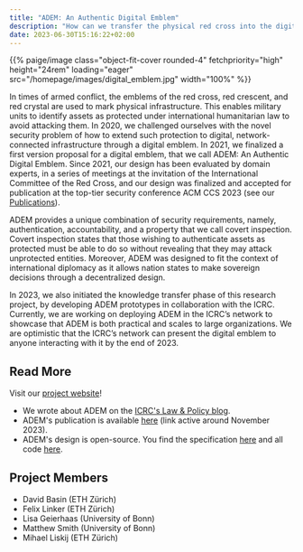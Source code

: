 ```yaml
---
title: "ADEM: An Authentic Digital Emblem"
description: "How can we transfer the physical red cross into the digital world?"
date: 2023-06-30T15:16:22+02:00
---
```


<p>{{% paige/image class="object-fit-cover rounded-4" fetchpriority="high" height="24rem" loading="eager" src="/homepage/images/digital_emblem.jpg" width="100%" %}}</p>

In times of armed conflict, the emblems of the red cross, red crescent, and red crystal are used to mark physical infrastructure. This enables military units to identify assets as protected under international humanitarian law to avoid attacking them. In 2020, we challenged ourselves with the novel security problem of how to extend such protection to digital, network-connected infrastructure through a digital emblem. In 2021, we finalized a first version proposal for a digital emblem, that we call ADEM: An Authentic Digital Emblem. Since 2021, our design has been evaluated by domain experts, in a series of meetings at the invitation of the International Committee of the Red Cross, and our design was finalized and accepted for publication at the top-tier security conference ACM CCS 2023 (see our [Publications](/homepage/publications)).

ADEM provides a unique combination of security requirements, namely, authentication, accountability, and a property that we call covert inspection. Covert inspection states that those wishing to authenticate assets as protected must be able to do so without revealing that they may attack unprotected entities. Moreover, ADEM was designed to fit the context of international diplomacy as it allows nation states to make sovereign decisions through a decentralized design.

In 2023, we also initiated the knowledge transfer phase of this research project, by developing ADEM prototypes in collaboration with the ICRC. Currently, we are working on deploying ADEM in the ICRC’s network to showcase that ADEM is both practical and scales to large organizations. We are optimistic that the ICRC’s network can present the digital emblem to anyone interacting with it by the end of 2023.

## Read More

Visit our [project website](https://emblem.felixlinker.de/)!

- We wrote about ADEM on the [ICRC's Law & Policy blog](https://blogs.icrc.org/law-and-policy/2021/09/21/legal-protection-cyber-warfare-digital-emblem/).
- ADEM's publication is available [here](https://doi.org/10.1145/3576915.3616578) (link active around November 2023).
- ADEM's design is open-source. You find the specification [here](https://adem-wg.github.io/adem-spec/) and all code [here](https://github.com/adem-wg).

## Project Members

- David Basin (ETH Zürich)
- Felix Linker (ETH Zürich)
- Lisa Geierhaas (University of Bonn)
- Matthew Smith (University of Bonn)
- Mihael Liskij (ETH Zürich)
